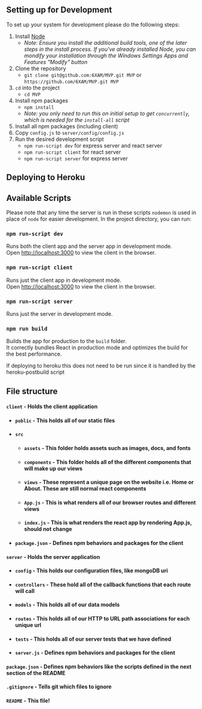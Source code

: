 ## Setting up for Development

To set up your system for development please do the following steps:
1. Install [Node](https://nodejs.org/en/)
   - _Note: Ensure you install the additional build tools, one of the later steps in the install process. If you've already installed Node, you can mondify your installation through the Windows Settings Apps and Features "Modify" button_
2. Clone the repository  
   - `git clone git@github.com:6XAM/MVP.git MVP` or `https://github.com/6XAM/MVP.git MVP`  
3. `cd` into the project  
   - `cd MVP`  
4. Install npm packages  
   - `npm install`  
   - _Note: you only need to run this on initial setup to get `concurrently`, which is needed for the `install-all` script_  
5. Install all npm packages (including client)  
6. Copy `config.js` to `server/config/config.js`  
7. Run the desired development script  
   - `npm run-script dev` for express server and react server  
   - `npm run-script client` for react server  
   - `npm run-script server` for express server  


## Deploying to Heroku




## Available Scripts

Please note that any time the server is run in these scripts `nodemon` is used in place of `node` for easier development. In the project directory, you can run:

### `npm run-script dev`

Runs both the client app and the server app in development mode.<br>
Open [http://localhost:3000](http://localhost:3000) to view the client in the browser.

### `npm run-script client`

Runs just the client app in development mode.<br>
Open [http://localhost:3000](http://localhost:3000) to view the client in the browser.


### `npm run-script server`

Runs just the server in development mode.<br>


### `npm run build`

Builds the app for production to the `build` folder.<br>
It correctly bundles React in production mode and optimizes the build for the best performance.

If deploying to heroku this does not need to be run since it is handled by the heroku-postbuild script<br>


## File structure
#### `client` - Holds the client application
- #### `public` - This holds all of our static files
- #### `src`
    - #### `assets` - This folder holds assets such as images, docs, and fonts
    - #### `components` - This folder holds all of the different components that will make up our views
    - #### `views` - These represent a unique page on the website i.e. Home or About. These are still normal react components
    - #### `App.js` - This is what renders all of our browser routes and different views
    - #### `index.js` - This is what renders the react app by rendering App.js, should not change
- #### `package.json` - Defines npm behaviors and packages for the client
#### `server` - Holds the server application
- #### `config` - This holds our configuration files, like mongoDB uri
- #### `controllers` - These hold all of the callback functions that each route will call
- #### `models` - This holds all of our data models
- #### `routes` - This holds all of our HTTP to URL path associations for each unique url
- #### `tests` - This holds all of our server tests that we have defined
- #### `server.js` - Defines npm behaviors and packages for the client
#### `package.json` - Defines npm behaviors like the scripts defined in the next section of the README
#### `.gitignore` - Tells git which files to ignore
#### `README` - This file!
